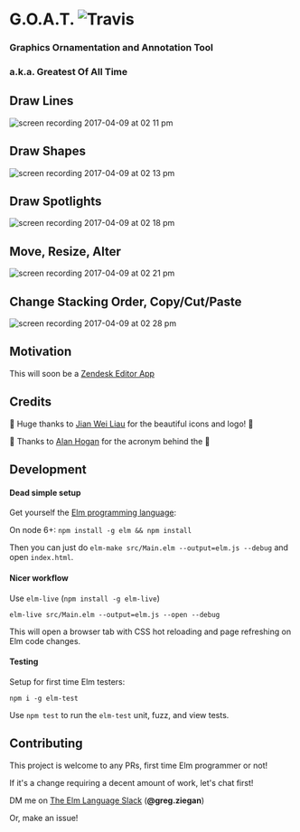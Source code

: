 # G.O.A.T. ![Travis](https://travis-ci.org/thebritican/goat.svg?branch=master)
### Graphics Ornamentation and Annotation Tool
### a.k.a. Greatest Of All Time

## Draw Lines
![screen recording 2017-04-09 at 02 11 pm](https://cloud.githubusercontent.com/assets/3099999/24841113/f31151be-1d30-11e7-88ba-7d4a384e28ff.gif)

## Draw Shapes
![screen recording 2017-04-09 at 02 13 pm](https://cloud.githubusercontent.com/assets/3099999/24841122/023be50a-1d31-11e7-86d1-6718a6897f2d.gif)


## Draw Spotlights
![screen recording 2017-04-09 at 02 18 pm](https://cloud.githubusercontent.com/assets/3099999/24841124/125ad2fc-1d31-11e7-8b1f-af2b10f5cb14.gif)


## Move, Resize, Alter
![screen recording 2017-04-09 at 02 21 pm](https://cloud.githubusercontent.com/assets/3099999/24841127/29f2df72-1d31-11e7-907f-43dee861d1cf.gif)


## Change Stacking Order, Copy/Cut/Paste
![screen recording 2017-04-09 at 02 28 pm](https://cloud.githubusercontent.com/assets/3099999/24841133/3ae7e368-1d31-11e7-9e45-25db7a31544d.gif)


## Motivation

This will soon be a [Zendesk Editor App](https://www.zendesk.com/apps/directory/#Compose_&_Edit)

## Credits

👏 Huge thanks to [Jian Wei Liau](https://twitter.com/madebyjw) for the beautiful icons and logo! 👏

🐐 Thanks to [Alan Hogan](https://github.com/alanhogan) for the acronym behind the 🐐

## Development


#### Dead simple setup

Get yourself the [Elm programming language](http://elm-lang.org/):

On node 6+: `npm install -g elm && npm install`

Then you can just do `elm-make src/Main.elm --output=elm.js --debug` and open `index.html`.

#### Nicer workflow

Use `elm-live` (`npm install -g elm-live`)

```
elm-live src/Main.elm --output=elm.js --open --debug
```

This will open a browser tab with CSS hot reloading and page refreshing on Elm code changes.


#### Testing

Setup for first time Elm testers:

`npm i -g elm-test`

Use `npm test` to run the `elm-test` unit, fuzz, and view tests.

## Contributing

This project is welcome to any PRs, first time Elm programmer or not!

If it's a change requiring a decent amount of work, let's chat first!

DM me on [The Elm Language Slack](https://elmlang.herokuapp.com) (**@greg.ziegan**)

Or, make an issue!
